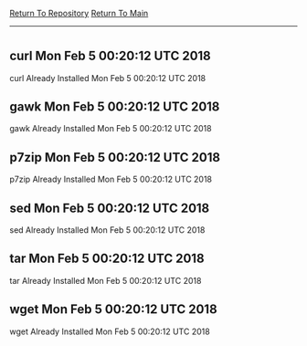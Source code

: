 [Return To Repository](https://github.com/deathbybandaid/piholeparser/)
[Return To Main](https://github.com/deathbybandaid/piholeparser/blob/master/RecentRunLogs/Mainlog.md)
____________________________________
# 
## curl Mon Feb 5 00:20:12 UTC 2018
curl Already Installed Mon Feb 5 00:20:12 UTC 2018
## gawk Mon Feb 5 00:20:12 UTC 2018
gawk Already Installed Mon Feb 5 00:20:12 UTC 2018
## p7zip Mon Feb 5 00:20:12 UTC 2018
p7zip Already Installed Mon Feb 5 00:20:12 UTC 2018
## sed Mon Feb 5 00:20:12 UTC 2018
sed Already Installed Mon Feb 5 00:20:12 UTC 2018
## tar Mon Feb 5 00:20:12 UTC 2018
tar Already Installed Mon Feb 5 00:20:12 UTC 2018
## wget Mon Feb 5 00:20:12 UTC 2018
wget Already Installed Mon Feb 5 00:20:12 UTC 2018
